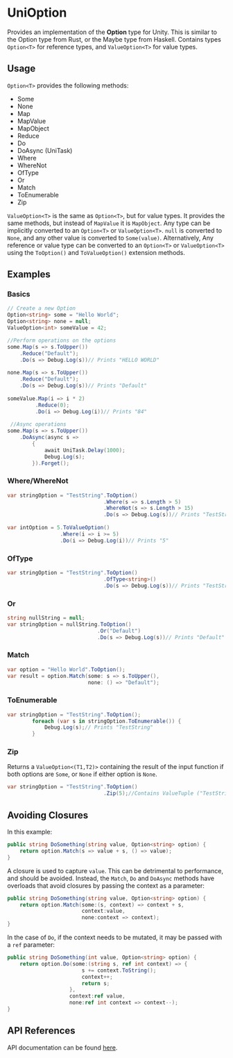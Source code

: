 # UniOption
Provides an implementation of the **Option** type for Unity. This is similar to the Option type from Rust, or the Maybe type from Haskell.
Contains types ``Option<T>`` for reference types, and ``ValueOption<T>`` for value types.

## Usage
``Option<T>`` provides the following methods:
- Some
- None
- Map
- MapValue
- MapObject
- Reduce
- Do
- DoAsync (UniTask)
- Where
- WhereNot
- OfType
- Or
- Match
- ToEnumerable
- Zip

``ValueOption<T>`` is the same as ``Option<T>``, but for value types. It provides the same methods, but instead of ``MapValue`` it is ``MapObject``.
Any type can be implicitly converted to an ``Option<T>`` or ``ValueOption<T>``. ``null`` is converted to ``None``, and any other value is converted to ``Some(value)``.
Alternatively, Any reference or value type can be converted to an ``Option<T>`` or ``ValueOption<T>`` using the ``ToOption()`` and ``ToValueOption()`` extension methods.
## Examples
### Basics
```csharp
// Create a new Option
Option<string> some = "Hello World";
Option<string> none = null;
ValueOption<int> someValue = 42;

//Perform operations on the options
some.Map(s => s.ToUpper())
    .Reduce("Default");
    .Do(s => Debug.Log(s))// Prints "HELLO WORLD"
    
none.Map(s => s.ToUpper())
    .Reduce("Default");
    .Do(s => Debug.Log(s))// Prints "Default"
    
someValue.Map(i => i * 2)
         .Reduce(0);
         .Do(i => Debug.Log(i))// Prints "84"
         
 //Async operations
some.Map(s => s.ToUpper())
    .DoAsync(async s => 
        {
            await UniTask.Delay(1000);
            Debug.Log(s);
        }).Forget();
```
### Where/WhereNot
```csharp
var stringOption = "TestString".ToOption()
                               .Where(s => s.Length > 5)
                               .WhereNot(s => s.Length > 15)
                               .Do(s => Debug.Log(s))// Prints "TestString"
                               
var intOption = 5.ToValueOption()
                 .Where(i => i >= 5)
                 .Do(i => Debug.Log(i))// Prints "5"               
```

### OfType
```csharp
var stringOption = "TestString".ToOption()
                               .OfType<string>()
                               .Do(s => Debug.Log(s))// Prints "TestString"
```

### Or 
```csharp
string nullString = null;
var stringOption = nullString.ToOption()
                             .Or("Default")
                             .Do(s => Debug.Log(s))// Prints "Default"
```

### Match
```csharp
var option = "Hello World".ToOption();
var result = option.Match(some: s => s.ToUpper(),
                          none: () => "Default");
```

### ToEnumerable
```csharp
var stringOption = "TestString".ToOption();
        foreach (var s in stringOption.ToEnumerable()) {
            Debug.Log(s);// Prints "TestString"
        }
```

### Zip
Returns a ``ValueOption<(T1,T2)>`` containing the result of the input function if both options are ``Some``, or ``None`` if either option is ``None``.
```csharp
var stringOption = "TestString".ToOption()
                               .Zip(5);//Contains ValueTuple ("TestString", 5)
```

## Avoiding Closures
In this example:
```csharp
public string DoSomething(string value, Option<string> option) {
    return option.Match(s => value + s, () => value);    
}
```
A closure is used to capture `value`. This can be detrimental to performance, and should be avoided.
Instead, the `Match`, `Do` and `DoAsync` methods have overloads that avoid closures by passing the context as a parameter:
```csharp
public string DoSomething(string value, Option<string> option) {
    return option.Match(some:(s, context) => context + s, 
                        context:value, 
                        none:context => context);
}
```
In the case of `Do`, if the context needs to be mutated, it may be passed with a `ref` parameter:
```csharp
public string DoSomething(int value, Option<string> option) {
    return option.Do(some:(string s, ref int context) => {
                        s += context.ToString();
                        context++;
                        return s; 
                    },
                    context:ref value, 
                    none:ref int context => context--);
}
```

## API References
API documentation can be found [here](https://saismirk.github.io/UniOption/api/UniOption.html).